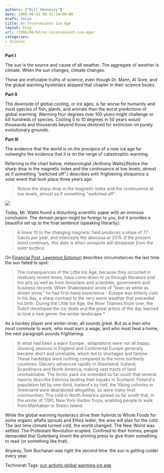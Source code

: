 ```yaml
---
authors: ["Bill Hennessy"]
date: 2008-06-03 00:41:34+00:00
draft: false
title: An Inconvenient Ice Age
layout: blog
url: /2008/06/02/an-inconvenient-ice-age/
categories:
- Science
---
```


**Part I**

 

The sun is the source and cause of all weather. The aggregate of weather is climate. When the sun changes, climate changes.

 

These are irrefutable truths of science, even though Dr. Mann, Al Gore, and the global warming hysteriacs skipped that chapter in their science books.

 

 

**Part II**

 

The downside of global cooling, or ice ages, is far worse for humanity and most species of fish, plants, and animals than the worst predictions of global warming. Warming four degrees over 100 years might challenge or kill hundreds of species. Cooling 5 to 10 degrees in 50 years would thousands and thousands beyond those destined for extinction on purely evolutionary grounds.

 

 

**Part III**

 

The evidence that the world is on the precipice of a new ice age far outweighs the evidence that it is on the verge of catastrophic warming.

 

Referring to the chart below, meteorologist [Anthony Watts](Notice the sharp drop in the magnetic index and the continuance at low levels, almost as if something “switched off”.) describes with frightening eloquence a solar event that took place three years ago:

 

>   
> 
> Notice the sharp drop in the magnetic index and the continuance at low levels, almost as if something "switched off".
> 
> 

 

 

![](https://wattsupwiththat.files.wordpress.com/2008/02/solar-geomagnetic-ap520.png)


 

Today, Mr. Watts found a disturbing scientific paper with an ominous conclusion. The domain jargon might be foreign to you, but it provides a beautiful set up to the final sentence (speaking literarily):

 

>   
> 
> A linear fit to the changing magnetic field produces a slope of 77 Gauss per year, and intercepts the abscissa at 2015. _If the present trend continues, this date is when sunspots will disappear from the solar surface._
> 
> 

 

On [Financial Post, Lawrence Solomon](https://network.nationalpost.com/np/blogs/fpcomment/archive/2008/05/30/the-deniers-our-spotless-sun.aspx) describes circumstances the last time the sun failed to spot:

 

>   
> 
> The consequences of the Little Ice Age, because they occurred in relatively recent times, have come down to us through literature and the arts as well as from historians and scientists, government and business records. When Shakespeare wrote of "lawn as white as driven snow," he had first-hand experience - Europe was bitterly cold in his day, a sharp contrast to the very warm weather that preceded his birth. During the Little Ice Age, the River Thames froze over, the Dutch developed the ice skate and the great artists of the day learned to love a new genre: the winter landscape.*

> 
> 

 

As a hockey player and winter-lover, all sounds great. But as a man who must commute to work, who must earn a wage, and who must heat a home, the next paragraph sounds frightening:

 

>   
> 
> In what had been a warm Europe , adaptations were not all happy: Growing seasons in England and Continental Europe generally became short and unreliable, which led to shortages and famine. These hardships were nothing compared to the more northerly countries: Glaciers advanced rapidly in Greenland, Iceland, Scandinavia and North America, making vast tracts of land uninhabitable. The Arctic pack ice extended so far south that several reports describe Eskimos landing their kayaks in Scotland. Finland's population fell by one-third, Iceland's by half, the Viking colonies in Greenland were abandoned altogether, as were many Inuit communities. The cold in North America spread so far south that, in the winter of 1780, New York Harbor froze, enabling people to walk from Manhattan to Staten Island.
> 
> 

 

While the global warming hysteriacs drive their hybrids to Whole Foods for some organic alfalfa sprouts and Ethos water, the wise will plan for the cold. The last time climate turned cold, the world changed. The New World was settled. The Protestant Revolution erupted. Confined to their homes, people demanded that Gutenberg invent the printing press to give them something to read (or something like that).

 

Anyway, Tom Buchanan was right the second time: the sun is getting colder every year.

 

 

Technorati Tags: [sun activity](https://technorati.com/tags/sun%20activity),[global warming](https://technorati.com/tags/global%20warming),[ice age](https://technorati.com/tags/ice%20age)
